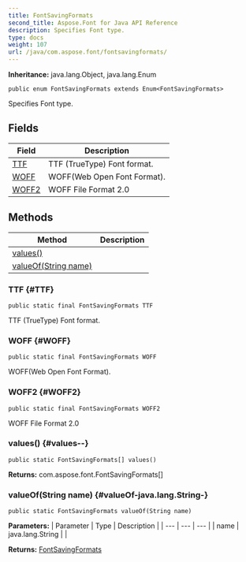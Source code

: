 ```yaml
---
title: FontSavingFormats
second_title: Aspose.Font for Java API Reference
description: Specifies Font type.
type: docs
weight: 107
url: /java/com.aspose.font/fontsavingformats/
---
```

**Inheritance:**
java.lang.Object, java.lang.Enum
```
public enum FontSavingFormats extends Enum<FontSavingFormats>
```

Specifies Font type.
## Fields

| Field | Description |
| --- | --- |
| [TTF](#TTF) | TTF (TrueType) Font format. |
| [WOFF](#WOFF) | WOFF(Web Open Font Format). |
| [WOFF2](#WOFF2) | WOFF File Format 2.0 |
## Methods

| Method | Description |
| --- | --- |
| [values()](#values--) |  |
| [valueOf(String name)](#valueOf-java.lang.String-) |  |
### TTF {#TTF}
```
public static final FontSavingFormats TTF
```


TTF (TrueType) Font format.

### WOFF {#WOFF}
```
public static final FontSavingFormats WOFF
```


WOFF(Web Open Font Format).

### WOFF2 {#WOFF2}
```
public static final FontSavingFormats WOFF2
```


WOFF File Format 2.0

### values() {#values--}
```
public static FontSavingFormats[] values()
```




**Returns:**
com.aspose.font.FontSavingFormats[]
### valueOf(String name) {#valueOf-java.lang.String-}
```
public static FontSavingFormats valueOf(String name)
```




**Parameters:**
| Parameter | Type | Description |
| --- | --- | --- |
| name | java.lang.String |  |

**Returns:**
[FontSavingFormats](../../com.aspose.font/fontsavingformats)
